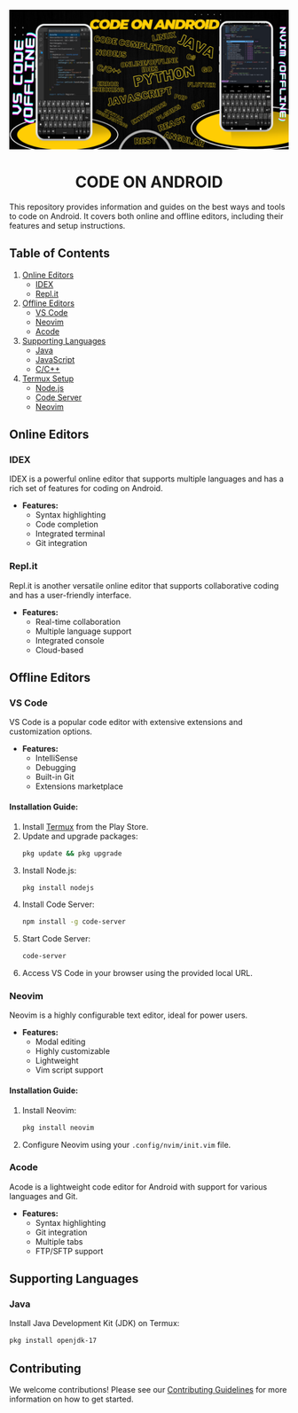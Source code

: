 ![cover](cover.png)

# <h1 align="center">CODE ON ANDROID</h1>

This repository provides information and guides on the best ways and tools to code on Android. It covers both online and offline editors, including their features and setup instructions.

## Table of Contents
1. [Online Editors](#online-editors)
    - [IDEX](#idex)
    - [Repl.it](#repl-it)
2. [Offline Editors](#offline-editors)
    - [VS Code](#vs-code)
    - [Neovim](#neovim)
    - [Acode](#acode)
3. [Supporting Languages](#supporting-languages)
    - [Java](#java)
    - [JavaScript](#javascript)
    - [C/C++](#cc)
4. [Termux Setup](#termux-setup)
    - [Node.js](#nodejs)
    - [Code Server](#code-server)
    - [Neovim](#neovim-termux)

## Online Editors

### IDEX
IDEX is a powerful online editor that supports multiple languages and has a rich set of features for coding on Android.

- **Features:**
  - Syntax highlighting
  - Code completion
  - Integrated terminal
  - Git integration

### Repl.it
Repl.it is another versatile online editor that supports collaborative coding and has a user-friendly interface.

- **Features:**
  - Real-time collaboration
  - Multiple language support
  - Integrated console
  - Cloud-based

## Offline Editors

### VS Code
VS Code is a popular code editor with extensive extensions and customization options.

- **Features:**
  - IntelliSense
  - Debugging
  - Built-in Git
  - Extensions marketplace

#### Installation Guide:
1. Install [Termux](https://play.google.com/store/apps/details?id=com.termux) from the Play Store.
2. Update and upgrade packages:
    ```sh
    pkg update && pkg upgrade
    ```
3. Install Node.js:
    ```sh
    pkg install nodejs
    ```
4. Install Code Server:
    ```sh
    npm install -g code-server
    ```
5. Start Code Server:
    ```sh
    code-server
    ```
6. Access VS Code in your browser using the provided local URL.

### Neovim
Neovim is a highly configurable text editor, ideal for power users.

- **Features:**
  - Modal editing
  - Highly customizable
  - Lightweight
  - Vim script support

#### Installation Guide:
1. Install Neovim:
    ```sh
    pkg install neovim
    ```
2. Configure Neovim using your `.config/nvim/init.vim` file.

### Acode
Acode is a lightweight code editor for Android with support for various languages and Git.

- **Features:**
  - Syntax highlighting
  - Git integration
  - Multiple tabs
  - FTP/SFTP support

## Supporting Languages

### Java
Install Java Development Kit (JDK) on Termux:
```sh
pkg install openjdk-17
```

## Contributing

We welcome contributions! Please see our [Contributing Guidelines](CONTRIBUTING.md) for more information on how to get started.
